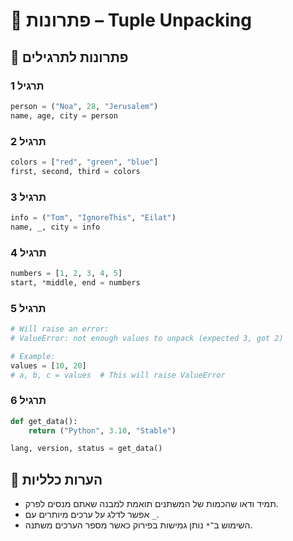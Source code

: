 # 📘 פתרונות – Tuple Unpacking

## 🧪 פתרונות לתרגילים

### תרגיל 1
```python
person = ("Noa", 28, "Jerusalem")
name, age, city = person
```

### תרגיל 2
```python
colors = ["red", "green", "blue"]
first, second, third = colors
```

### תרגיל 3
```python
info = ("Tom", "IgnoreThis", "Eilat")
name, _, city = info
```

### תרגיל 4
```python
numbers = [1, 2, 3, 4, 5]
start, *middle, end = numbers
```

### תרגיל 5
```python
# Will raise an error:
# ValueError: not enough values to unpack (expected 3, got 2)

# Example:
values = [10, 20]
# a, b, c = values  # This will raise ValueError
```

### תרגיל 6
```python
def get_data():
    return ("Python", 3.10, "Stable")

lang, version, status = get_data()
```

## 💬 הערות כלליות

* תמיד ודאו שהכמות של המשתנים תואמת למבנה שאתם מנסים לפרק.
* אפשר לדלג על ערכים מיותרים עם `_`.
* השימוש ב־`*` נותן גמישות בפירוק כאשר מספר הערכים משתנה.
